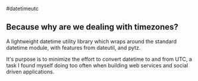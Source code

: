 #datetimeutc

## Because why are we dealing with timezones?

A lightweight datetime utility library which wraps around the standard datetime module, with features from dateutil, and pytz.

It's purpose is to minimize the effort to convert datetime to and from UTC, a task I found myself doing too often when building web services and social driven applications.
